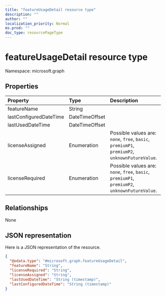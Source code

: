```yaml
---
title: "featureUsageDetail resource type"
description: ""
author: ""
localization_priority: Normal
ms.prod: ""
doc_type: resourcePageType
---
```


# featureUsageDetail resource type


Namespace: microsoft.graph



## Properties
|Property|Type|Description|
|:---|:---|:---|
|featureName|String||
|lastConfiguredDateTime|DateTimeOffset||
|lastUsedDateTime|DateTimeOffset||
|licenseAssigned|Enumeration| Possible values are: `none`, `free`, `basic`, `premiumP1`, `premiumP2`, `unknownFutureValue`.|
|licenseRequired|Enumeration| Possible values are: `none`, `free`, `basic`, `premiumP1`, `premiumP2`, `unknownFutureValue`.|

## Relationships
None

## JSON representation
Here is a JSON representation of the resource.
<!-- {
  "blockType": "resource",
  "@odata.type": "microsoft.graph.featureUsageDetail"
}
-->
``` json
{
  "@odata.type": "#microsoft.graph.featureUsageDetail",
  "featureName": "String",
  "licenseRequired": "String",
  "licenseAssigned": "String",
  "lastUsedDateTime": "String (timestamp)",
  "lastConfiguredDateTime": "String (timestamp)"
}
```

